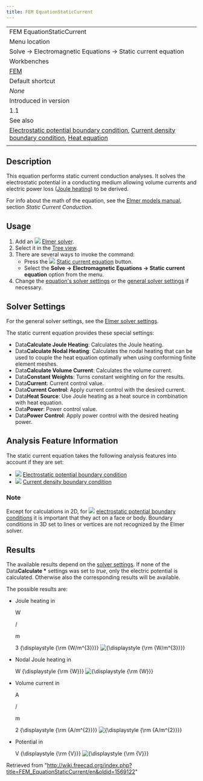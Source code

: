 ```yaml
---
title: FEM EquationStaticCurrent
---
```


|                                                                                                                                                                                                                                                                                       |
| ------------------------------------------------------------------------------------------------------------------------------------------------------------------------------------------------------------------------------------------------------------------------------------- |
| FEM EquationStaticCurrent                                                                                                                                                                                                                                                             |
| Menu location                                                                                                                                                                                                                                                                         |
| Solve → Electromagnetic Equations → Static current equation                                                                                                                                                                                                                           |
| Workbenches                                                                                                                                                                                                                                                                           |
| [FEM](/FEM_Workbench "FEM Workbench")                                                                                                                                                                                                                                                 |
| Default shortcut                                                                                                                                                                                                                                                                      |
| _None_                                                                                                                                                                                                                                                                                |
| Introduced in version                                                                                                                                                                                                                                                                 |
| 1.1                                                                                                                                                                                                                                                                                   |
| See also                                                                                                                                                                                                                                                                              |
| [Electrostatic potential boundary condition](/FEM_ConstraintElectrostaticPotential "FEM ConstraintElectrostaticPotential"), [Current density boundary condition](/FEM_ConstraintCurrentDensity "FEM ConstraintCurrentDensity"), [Heat equation](/FEM_EquationHeat "FEM EquationHeat") |
|                                                                                                                                                                                                                                                                                       |

## Description

This equation performs static current conduction analyses. It solves the electrostatic potential in a conducting medium allowing volume currents and electric power loss ([Joule heating](https://en.wikipedia.org/wiki/Joule_heating)) to be derived.

For info about the math of the equation, see the [Elmer models manual](https://www.elmerfem.org/blog/documentation/), section _Static Current Conduction_.

## Usage

1. Add an ![](/images/FEM_SolverElmer.svg) [Elmer solver](/FEM_SolverElmer#Equations "FEM SolverElmer").
2. Select it in the [Tree view](/Tree_view "Tree view").
3. There are several ways to invoke the command:
   - Press the ![](/images/FEM_EquationStaticCurrent.svg) [Static current equation](/FEM_EquationStaticCurrent "FEM EquationStaticCurrent") button.
   - Select the **Solve → Electromagnetic Equations → Static current equation** option from the menu.
4. Change the [equation's solver settings](#Solver_Settings) or the [general solver settings](/FEM_SolverElmer_SolverSettings "FEM SolverElmer SolverSettings") if necessary.

## Solver Settings

For the general solver settings, see the [Elmer solver settings](/FEM_SolverElmer_SolverSettings "FEM SolverElmer SolverSettings").

The static current equation provides these special settings:

- Data**Calculate Joule Heating**: Calculates the Joule heating.
- Data**Calculate Nodal Heating**: Calculates the nodal heating that can be used to couple the heat equation optimally when using conforming finite element meshes.
- Data**Calculate Volume Current**: Calculates the volume current.
- Data**Constant Weights**: Turns constant weighting on for the results.
- Data**Current**: Current control value.
- Data**Current Control**: Apply current control with the desired current.
- Data**Heat Source**: Use Joule heating as a heat source in combination with heat equation.
- Data**Power**: Power control value.
- Data**Power Control**: Apply power control with the desired heating power.

## Analysis Feature Information

The static current equation takes the following analysis features into account if they are set:

- ![](/images/FEM_ConstraintElectrostaticPotential.svg) [Electrostatic potential boundary condition](/FEM_ConstraintElectrostaticPotential "FEM ConstraintElectrostaticPotential")
- ![](/images/FEM_ConstraintCurrentDensity.svg) [Current density boundary condition](/FEM_ConstraintCurrentDensity "FEM ConstraintCurrentDensity")

### Note

Except for calculations in 2D, for ![](/images/FEM_ConstraintElectrostaticPotential.svg) [electrostatic potential boundary conditions](/FEM_ConstraintElectrostaticPotential "FEM ConstraintElectrostaticPotential") it is important that they act on a face or body. Boundary conditions in 3D set to lines or vertices are not recognized by the Elmer solver.

## Results

The available results depend on the [solver settings](#Solver_Settings). If none of the Data**Calculate \*** settings was set to _true_, only the electric potential is calculated. Otherwise also the corresponding results will be available.

The possible results are:

- Joule heating in

  W

  /

  m

  3
  {\displaystyle {\rm {W/m^{3}}}}
  ![{\displaystyle {\rm {W/m^{3}}}}](https://wikimedia.org/api/rest_v1/media/math/render/svg/4705de6ab2ed2eb79b03ed63c1763185126cf1fc)

- Nodal Joule heating in

  W
  {\displaystyle {\rm {W}}}
  ![{\displaystyle {\rm {W}}}](https://wikimedia.org/api/rest_v1/media/math/render/svg/348101b89aedeceb2ebc93991ada7c21040495b7)

- Volume current in

  A

  /

  m

  2
  {\displaystyle {\rm {A/m^{2}}}}
  ![{\displaystyle {\rm {A/m^{2}}}}](https://wikimedia.org/api/rest_v1/media/math/render/svg/43867b3d6808de93dfdf66697429ca88013a2368)

- Potential in

  V
  {\displaystyle {\rm {V}}}
  ![{\displaystyle {\rm {V}}}](https://wikimedia.org/api/rest_v1/media/math/render/svg/de56ca37a64ca666d4f60a961bafffb588cfe87f)

Retrieved from "<http://wiki.freecad.org/index.php?title=FEM_EquationStaticCurrent/en&oldid=1569122>"
